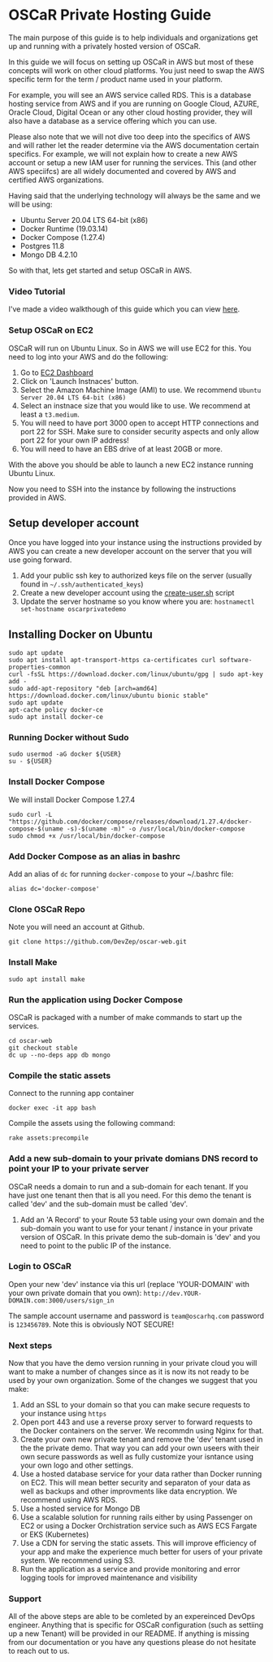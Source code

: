 # OSCaR Private Hosting Guide

The main purpose of this guide is to help individuals and organizations get up and running with a privately hosted version of OSCaR.

In this guide we will focus on setting up OSCaR in AWS but most of these concepts will work on other cloud platforms. You just need to swap the AWS specific term for the term / product name used in your platform.

For example, you will see an AWS service called RDS. This is a database hosting service from AWS and if you are running on Google Cloud, AZURE, Oracle Cloud, Digital Ocean or any other cloud hosting provider, they will also have a database as a service offering which you can use.

Please also note that we will not dive too deep into the specifics of AWS and will rather let the reader determine via the AWS documentation certain specifics. For example, we will not explain how to create a new AWS account or setup a new IAM user for running the services. This (and other AWS speciifcs) are all widely documented and covered by AWS and certified AWS organizations.

Having said that the underlying technology will always be the same and we will be using:

* Ubuntu Server 20.04 LTS 64-bit (x86)
* Docker Runtime  (19.03.14)
* Docker Compose (1.27.4)
* Postgres 11.8
* Mongo DB 4.2.10

So with that, lets get started and setup OSCaR in AWS.

### Video Tutorial

I've made a video walkthough of this guide which you can view [here]().

### Setup OSCaR on EC2

OSCaR will run on Ubuntu Linux. So in AWS we will use EC2 for this. You need to log into your AWS and do the following:

1. Go to [EC2 Dashboard](https://ap-southeast-1.console.aws.amazon.com/ec2/v2/home)
1. Click on 'Launch Instnaces' button.
1. Select the Amazon Machine Image (AMI) to use. We recommend `Ubuntu Server 20.04 LTS 64-bit (x86)`
1. Select an instnace size that you would like to use. We recommend at least a `t3.medium`.
1. You will need to have port 3000 open to accept HTTP connections and port 22 for SSH. Make sure to consider security aspects and only allow port 22 for your own IP address!
1. You will need to have an EBS drive of at least 20GB or more.

With the above you should be able to launch a new EC2 instance running Ubuntu Linux.

Now you need to SSH into the instance by following the instructions provided in AWS.

## Setup developer account

Once you have logged into your instance using the instructions provided by AWS you can create a new developer account on the server that you will use going forward.

1. Add your public ssh key to authorized keys file on the server (usually found in `~/.ssh/authenticated_keys`)
1. Create a new developer account using the [create-user.sh](./create-user.sh) script
1. Update the server hostname so you know where you are: `hostnamectl set-hostname oscarprivatedemo`

## Installing Docker on Ubuntu

```
sudo apt update
sudo apt install apt-transport-https ca-certificates curl software-properties-common
curl -fsSL https://download.docker.com/linux/ubuntu/gpg | sudo apt-key add -
sudo add-apt-repository "deb [arch=amd64] https://download.docker.com/linux/ubuntu bionic stable"
sudo apt update
apt-cache policy docker-ce
sudo apt install docker-ce
```

### Running Docker without Sudo

```
sudo usermod -aG docker ${USER}
su - ${USER}
```

### Install Docker Compose

We will install Docker Compose 1.27.4

```
sudo curl -L "https://github.com/docker/compose/releases/download/1.27.4/docker-compose-$(uname -s)-$(uname -m)" -o /usr/local/bin/docker-compose
sudo chmod +x /usr/local/bin/docker-compose
```

### Add Docker Compose as an alias in bashrc

Add an alias of `dc` for running `docker-compose` to your ~/.bashrc file:

```
alias dc='docker-compose'
```

### Clone OSCaR Repo

Note you will need an account at Github.

```
git clone https://github.com/DevZep/oscar-web.git
```

### Install Make

```
sudo apt install make
```

### Run the application using Docker Compose

OSCaR is packaged with a number of make commands to start up the services.

```
cd oscar-web
git checkout stable
dc up --no-deps app db mongo
```

### Compile the static assets

Connect to the running app container

```
docker exec -it app bash
```

Compile the assets using the following command:

```
rake assets:precompile
```
### Add a new sub-domain to your private domians DNS record to point your IP to your private server

OSCaR needs a domain to run and a sub-domain for each tenant. If you have just one tenant then that is all you need. For this demo the tenant is called 'dev' and the sub-domain must be called 'dev'.

1. Add an 'A Record' to your Route 53 table using your own domain and the sub-domain you want to use for your tenant / instance in your private version of OSCaR. In this private demo the sub-domain is 'dev' and you need to point to the public IP of the instance.

### Login to OSCaR

Open your new 'dev' instance via this url (replace 'YOUR-DOMAIN' with your own private domain that you own): `http://dev.YOUR-DOMAIN.com:3000/users/sign_in`

The sample account username and password is `team@oscarhq.com` password is `123456789`. Note this is obviously NOT SECURE!

### Next steps

Now that you have the demo version running in your private cloud you will want to make a number of changes since as it is now its not ready to be used by your own organization. Some of the changes we suggest that you make:

1. Add an SSL to your domain so that you can make secure requests to your instance using `https`
1. Open port 443 and use a reverse proxy server to forward requests to the Docker containers on the server. We recommdn using Nginx for that.
1. Create your own new private tenant and remove the 'dev' tenant used in the the private demo. That way you can add your own useers with their own secure passwords as well as fully customize your isntance using your own logo and other settings.
1. Use a hosted database service for your data rather than Docker running on EC2. This will mean better security and separaton of your data as well as backups and other improvments like data encryption. We recommend using AWS RDS.
1. Use a hosted service for Mongo DB
1. Use a scalable solution for running rails either by using Passenger on EC2 or using a Docker Orchistration service such as AWS ECS Fargate or EKS (Kubernetes)
1. Use a CDN for serving the static assets. This will improve efficiency of your app and make the experience much better for users of your private system. We recommend using S3.
1. Run the application as a service and provide monitoring and error logging tools for improved maintenance and visibility

### Support

All of the above steps are able to be comleted by an expereinced DevOps engineer. Anything that is specific for OSCaR configuration (such as settiing up a new Tenant) will be provided in our README. If anything is missing from our documentation or you have any questions please do not hesitate to reach out to us.